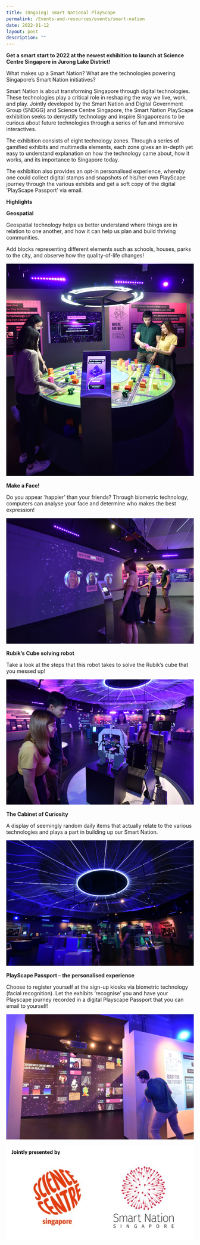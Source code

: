 ```yaml
---
title: (Ongoing) Smart National PlayScape
permalink: /Events-and-resources/events/smart-nation
date: 2022-01-12
layout: post
description: ""
---
```

**Get a smart start to 2022 at the newest exhibition to launch at Science Centre Singapore in Jurong Lake District!**

What makes up a Smart Nation? What are the technologies powering Singapore’s Smart Nation initiatives?

Smart Nation is about transforming Singapore through digital technologies. These technologies play a critical role in reshaping the way we live, work, and play. Jointly developed by the Smart Nation and Digital Government Group (SNDGG) and Science Centre Singapore, the Smart Nation PlayScape exhibition seeks to demystify technology and inspire Singaporeans to be curious about future technologies through a series of fun and immersive interactives.

The exhibition consists of eight technology zones. Through a series of gamified exhibits and multimedia elements, each zone gives an in-depth yet easy to understand explanation on how the technology came about, how it works, and its importance to Singapore today.

The exhibition also provides an opt-in personalised experience, whereby one could collect digital stamps and snapshots of his/her own PlayScape journey through the various exhibits and get a soft copy of the digital ‘PlayScape Passport’ via email.

**Highlights**

**Geospatial**

Geospatial technology helps us better understand where things are in relation to one another, and how it can help us plan and build thriving communities.

Add blocks representing different elements such as schools, houses, parks to the city, and observe how the quality-of-life changes!

![Alt text for image on Isomer site](/images/smartnation01.jpg)

**Make a Face!**

Do you appear ‘happier’ than your friends? Through biometric technology, computers can analyse your face and determine who makes the best expression!

![Alt text for image on Isomer site](/images/smartnation2m.jpg)

**Rubik’s Cube solving robot**

Take a look at the steps that this robot takes to solve the Rubik’s cube that you messed up!

![Alt text for image on Isomer site](/images/smartnation3m.jpg)

**The Cabinet of Curiosity**

A display of seemingly random daily items that actually relate to the various technologies and plays a part in building up our Smart Nation.

![Alt text for image on Isomer site](/images/smartnation04m.jpg)

**PlayScape Passport – the personalised experience**

Choose to register yourself at the sign-up kiosks via biometric technology (facial recognition). Let the exhibits ‘recognise’ you and have your Playscape journey recorded in a digital Playscape Passport that you can email to yourself!

![Alt text for image on Isomer site](/images/smartnation05m.jpg)

![Alt text for image on Isomer site](/images/smartnation06.jpg)